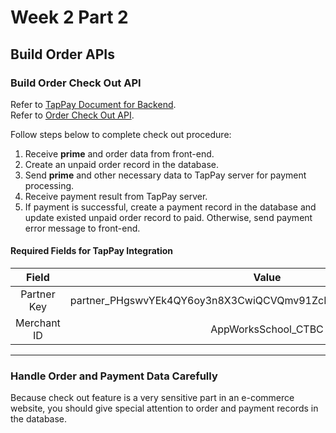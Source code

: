 # Week 2 Part 2

## Build Order APIs

### Build Order Check Out API

Refer to [TapPay Document for Backend](https://docs.tappaysdk.com/tutorial/en/back.html#pay-by-prime-api).  
Refer to [Order Check Out API](https://github.com/AppWorks-School/API-Doc/tree/master/Stylish#order-check-out-api).  

Follow steps below to complete check out procedure:
1. Receive **prime** and order data from front-end.
2. Create an unpaid order record in the database.
3. Send **prime** and other necessary data to TapPay server for payment processing.
4. Receive payment result from TapPay server.
5. If payment is successful, create a payment record in the database and update existed unpaid order record to paid. Otherwise, send payment error message to front-end.

#### Required Fields for TapPay Integration

| Field | Value |
| :---: | :---: |
| Partner Key | partner_PHgswvYEk4QY6oy3n8X3CwiQCVQmv91ZcFoD5VrkGFXo8N7BFiLUxzeG |
| Merchant ID | AppWorksSchool_CTBC |

---

### Handle Order and Payment Data Carefully

Because check out feature is a very sensitive part in an e-commerce website, you should give special attention to order and payment records in the database.
